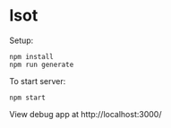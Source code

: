 # lsot

Setup:
```
npm install
npm run generate
```

To start server:
```
npm start
```

View debug app at http://localhost:3000/
